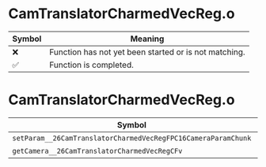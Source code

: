 # CamTranslatorCharmedVecReg.o
| Symbol | Meaning 
| ------------- | ------------- 
| :x: | Function has not yet been started or is not matching. 
| :white_check_mark: | Function is completed. 


# CamTranslatorCharmedVecReg.o
| Symbol | Decompiled? |
| ------------- | ------------- |
| `setParam__26CamTranslatorCharmedVecRegFPC16CameraParamChunk` | :white_check_mark: |
| `getCamera__26CamTranslatorCharmedVecRegCFv` | :white_check_mark: |
